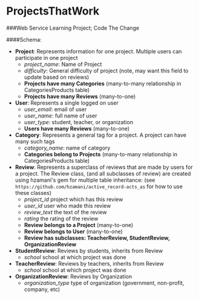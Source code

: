 # ProjectsThatWork
###Web Service Learning Project; Code The Change

####Schema:

* **Project**: Represents information for one project. Multiple users can participate in one project
  * *project_name*: Name of Project
  * *difficulty*: General difficulty of project (note, may want this field to update based on reviews)
  * **Projects have many Categories** (many-to-many relationship in CategoriesProducts table)
  * **Projects have many Reviews** (many-to-one)
* **User**: Represents a single logged on user
  * *user_email*: email of user
  * *user_name*: full name of user
  * *user_type*: student, teacher, or organization
  * **Users have many Reviews** (many-to-one)
* **Category**: Represents a general tag for a project. A project can have many such tags
  * *category_name*: name of category
  * **Categories belong to Projects** (many-to-many relationship in CategoriesProducts table)
* **Review**: Represents a superclass of reviews that are made by users for a project. The Review class, (and all subclasses of review) are created using hzamani's gem for multiple table inheritance: (see `https://github.com/hzamani/active_record-acts_as` for how to use these classes)
  * *project_id* project which has this review
  * *user_id* user who made this review
  * *review_text* the text of the review
  * *rating* the rating of the review
  * **Review belongs to a Project** (many-to-one)
  * **Review belongs to User** (many-to-one)
  * **Review has subclasses: TeacherReview, StudentReview, OrganizationReview**
* **StudentReview**: Reviews by students, inherits from Review
  * *school* school at which project was done
* **TeacherReview**: Reviews by teachers, inherits from Review
  * *school* school at which project was done
* **OrganizationReview**: Reviews by Organization
  * *organization_type* type of organization (government, non-profit, company, etc)
